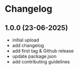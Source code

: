 # Changelog

## 1.0.0 (23-06-2025)

- initial upload
- add changelog
- add first tag & Github release
- update package.json
- add contributing guidelines

